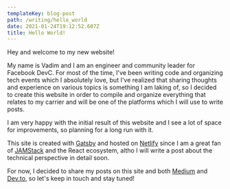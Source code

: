 ```yaml
---
templateKey: blog-post
path: /writing/hello_world
date: 2021-01-24T19:12:52.607Z
title: Hello World!
---
```

Hey and welcome to my new website!

My name is Vadim and I am an engineer and community leader for Facebook DevC. For most of the time, I've been writing code and organizing tech events which I absolutely love, but I've realized that sharing thoughts and experience on various topics is something I am laking of, so I decided to create this website in order to compile and organize everything that relates to my carrier and will be one of the platforms which I will use to write posts. 

I am very happy with the initial result of this website and I see a lot of space for improvements, so planning for a long run with it. 

This site is created with [Gatsby](https://www.gatsbyjs.com/) and hosted on [Netlify](https://www.netlify.com/) since I am a great fan of [JAMStack](https://jamstack.org/) and the React ecosystem, altho I will write a post about the technical perspective in detail soon.

For now, I decided to share my posts on this site and both [Medium](https://medium.com/@smirnov_v) and [Dev.to](https://dev.to/fuzzyreason), so let's keep in touch and stay tuned!